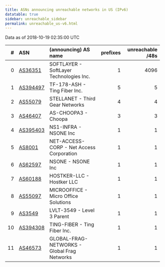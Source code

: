 ```yaml
---
title: ASNs announcing unreachable networks in US (IPv6)
datatable: true
sidebar: unreachable_sidebar
permalink: unreachable_us-v6.html
---
```


Data as of 2018-10-19 02:35:00 UTC


<div class="datatable-begin"></div>

|   # | ASN                                      | (announcing) AS name                        |   prefixes |   unreachable /48s |
|----:|:-----------------------------------------|:--------------------------------------------|-----------:|-------------------:|
|   0 | [AS36351](unreachable_AS36351-v6.html)   | SOFTLAYER - SoftLayer Technologies Inc.     |          1 |               4096 |
|   1 | [AS394497](unreachable_AS394497-v6.html) | TF-178-ASH - Ting Fiber Inc.                |          5 |                  5 |
|   2 | [AS55079](unreachable_AS55079-v6.html)   | STELLANET - Third Gear Networks             |          4 |                  4 |
|   3 | [AS46407](unreachable_AS46407-v6.html)   | AS-CHOOPA3 - Choopa                         |          3 |                  3 |
|   4 | [AS395403](unreachable_AS395403-v6.html) | NS1-INFRA - NSONE Inc                       |          1 |                  1 |
|   5 | [AS8001](unreachable_AS8001-v6.html)     | NET-ACCESS-CORP - Net Access Corporation    |          1 |                  1 |
|   6 | [AS62597](unreachable_AS62597-v6.html)   | NSONE - NSONE Inc                           |          1 |                  1 |
|   7 | [AS60188](unreachable_AS60188-v6.html)   | HOSTKER-LLC - Hostker LLC                   |          1 |                  1 |
|   8 | [AS55097](unreachable_AS55097-v6.html)   | MICROOFFICE - Micro Office Solutions        |          1 |                  1 |
|   9 | [AS3549](unreachable_AS3549-v6.html)     | LVLT-3549 - Level 3 Parent                  |          1 |                  1 |
|  10 | [AS394308](unreachable_AS394308-v6.html) | TING-FIBER - Ting Fiber Inc.                |          1 |                  1 |
|  11 | [AS46573](unreachable_AS46573-v6.html)   | GLOBAL-FRAG-NETWORKS - Global Frag Networks |          1 |                  1 |

<div class="datatable-end"></div>